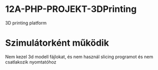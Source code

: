 # 12A-PHP-PROJEKT-3DPrinting
3D printing platform


# Szimulátorként működik 
 Nem kezel 3d modell fájlokat, és nem használ slicing programot és nem csatlakozik nyomtatóhoz
